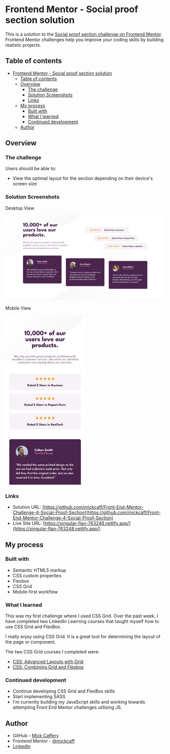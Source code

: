 # Frontend Mentor - Social proof section solution

This is a solution to the [Social proof section challenge on Frontend Mentor](https://www.frontendmentor.io/challenges/social-proof-section-6e0qTv_bA). Frontend Mentor challenges help you improve your coding skills by building realistic projects. 

## Table of contents

- [Frontend Mentor - Social proof section solution](#frontend-mentor---social-proof-section-solution)
  - [Table of contents](#table-of-contents)
  - [Overview](#overview)
    - [The challenge](#the-challenge)
    - [Solution Screenshots](#solution-screenshots)
    - [Links](#links)
  - [My process](#my-process)
    - [Built with](#built-with)
    - [What I learned](#what-i-learned)
    - [Continued development](#continued-development)
  - [Author](#author)


## Overview

### The challenge

Users should be able to:

- View the optimal layout for the section depending on their device's screen size

### Solution Screenshots

Desktop View

![Desktop view screenshot](./images/final-desktop.png)

Mobile View

<img src="./images/final-mobile.png" alt="Mobile view screenshot" width="250px">

### Links

- Solution URL: [https://github.com/mickcaff/Front-End-Mentor-Challenge-4-Social-Proof-Section](https://github.com/mickcaff/Front-End-Mentor-Challenge-4-Social-Proof-Section)
- Live Site URL: [https://singular-flan-763248.netlify.app/](https://singular-flan-763248.netlify.app/)

## My process

### Built with

- Semantic HTML5 markup
- CSS custom properties
- Flexbox
- CSS Grid
- Mobile-first workflow


### What I learned

This was my first challenge where I used CSS Grid. Over the past week, I have completed two LinkedIn Learning courses that taught myself how to use CSS Grid and FlexBox. 

I really enjoy using CSS Grid. It is a great tool for determining the layout of the page or component. 

The two CSS Grid courses I completed were:

- [CSS: Advanced Layouts with Grid](https://www.linkedin.com/learning/css-advanced-layouts-with-grid)
- [CSS: Combining Grid and Flexbox](https://www.linkedin.com/learning/css-combining-grid-and-flexbox)


### Continued development

- Continue developing CSS Grid and FlexBox skills
- Start implementing SASS
- I'm currently building my JavaScript skills and working towards attempting Front End Mentor challenges utilising JS.


## Author

- GitHub - [Mick Caffery](https://github.com/mickcaff)
- Frontend Mentor - [@mickcaff](https://www.frontendmentor.io/profile/mickcaff)
- [LinkedIn](https://www.linkedin.com/in/mcaffery/)


